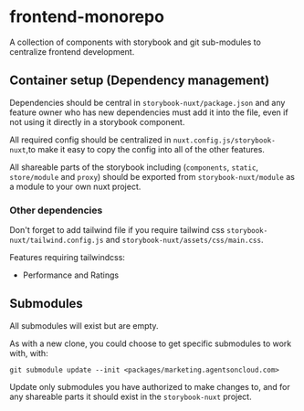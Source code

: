 # frontend-monorepo
A collection of components with storybook and git sub-modules to centralize frontend development.

## Container setup (Dependency management)

Dependencies should be central in `storybook-nuxt/package.json` and any feature owner who has new dependencies must add it into the file, even if not using it directly in a storybook component.

All required config should be centralized in `nuxt.config.js/storybook-nuxt`,to make it easy to copy the config into all of the other features. 

All shareable parts of the storybook including (`components`, `static`, `store/module` and `proxy`) should be exported from `storybook-nuxt/module` as a module to your own nuxt project.

### Other dependencies
Don't forget to add tailwind file if you require tailwind css `storybook-nuxt/tailwind.config.js` and `storybook-nuxt/assets/css/main.css`.

Features requiring tailwindcss:

- Performance and Ratings

## Submodules

All submodules will exist but are empty.

As with a new clone, you could choose to get specific submodules to work with, with:

``` 
git submodule update --init <packages/marketing.agentsoncloud.com>
```

Update only submodules you have authorized to make changes to, and for any shareable parts it should exist in the `storybook-nuxt` project.